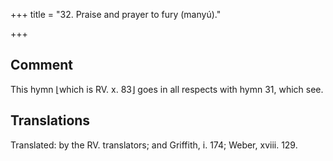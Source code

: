 +++
title = "32. Praise and prayer to fury (manyú)."

+++
## Comment
This hymn ⌊which is RV. x. 83⌋ goes in all respects with hymn 31, which see.


## Translations
Translated: by the RV. translators; and Griffith, i. 174; Weber, xviii. 129.

